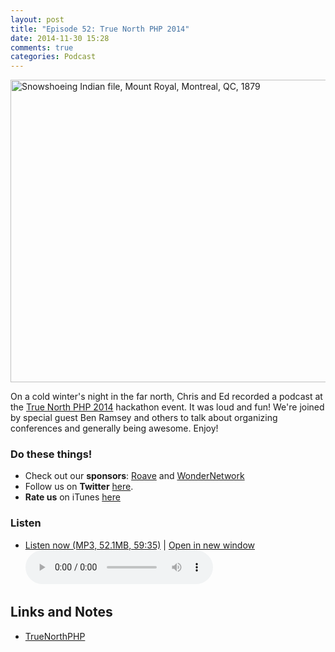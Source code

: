 ```yaml
---
layout: post
title: "Episode 52: True North PHP 2014"
date: 2014-11-30 15:28
comments: true
categories: Podcast
---
```


<a href="https://www.flickr.com/photos/museemccordmuseum/2859668277" title="Snowshoeing Indian file, Mount Royal, Montreal, QC, 1879 by Musée McCord Museum, on Flickr"><img src="https://farm4.staticflickr.com/3227/2859668277_48d5ab0a62_z.jpg?zz=1" width="640" height="484" alt="Snowshoeing Indian file, Mount Royal, Montreal, QC, 1879"></a>

On a cold winter's night in the far north, Chris and Ed recorded a podcast at the [True North PHP 2014](http://truenorthphp.com) hackathon event. It was loud and fun! We're joined by special guest Ben Ramsey and others to talk about organizing conferences and generally being awesome. Enjoy!

### Do these things!

* Check out our **sponsors**: [Roave](http://roave.com/) and [WonderNetwork](https://wondernetwork.com/)
* Follow us on **Twitter** [here](https://twitter.com/dev_hell).
* **Rate us** on iTunes [here](http://itunes.apple.com/us/podcast/dev-hell/id489840699)

### Listen

* <a href="http://devhell.s3.amazonaws.com/ep52-128stereo.mp3" rel="enclosure">Listen now (MP3, 52.1MB, 59:35)</a> | <a href="/player.html?ep52-128stereo.mp3" target="player_win" class="audio-player-popup">Open in new window</a>    
    <audio controls src="http://devhell.s3.amazonaws.com/ep52-128stereo.mp3">

## Links and Notes

- [TrueNorthPHP](http://truenorthphp.com/)